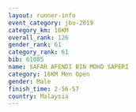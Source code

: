 ```yaml
---
layout: runner-info 
event_category: jbu-2019 
category_km: 16KM  
overall_rank: 126
gender_rank: 61
category_rank: 61
bib: 61085
name: SAFAR AFENDI BIN MOHD SAPERI
category: 16KM Men Open
gender: Male
finish_time: 2-56-57
country: Malaysia
---
```

